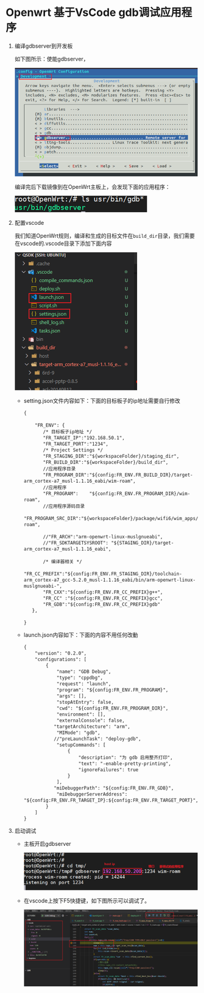 # Openwrt 基于VsCode gdb调试应用程序

1. 编译gdbserver到开发板

   如下图所示：使能gdbserver，

   ![](media/image-20230331133332612.png)

   编译完后下载镜像到在OpenWrt主板上，会发现下面的应用程序：

   ![](media/image-20230331133527203.png)

2. 配置vscode

   我们知道OpenWrt规则，编译和生成的目标文件在`build_dir`目录，我们需要在vscode的.vscode目录下添加下面内容

   ![](media/image-20230331133806564.png)

   - setting.json文件内容如下：下面的目标板子的ip地址需要自行修改

     ```
     {
     
         "FR_ENV": {
         	/* 目标板子ip地址 */
         	"FR_TARGET_IP":"192.168.50.1",
     		"FR_TARGET_PORT":"1234",
         	/* Project Settings */
     		"FR_STAGING_DIR":"${workspaceFolder}/staging_dir",
     		"FR_BUILD_DIR":"${workspaceFolder}/build_dir",
     		//应用程序目录
     		"FR_PROGRAM_DIR":"${config:FR_ENV.FR_BUILD_DIR}/target-arm_cortex-a7_musl-1.1.16_eabi/wim-roam",
     		//应用程序
     		"FR_PROGRAM":    "${config:FR_ENV.FR_PROGRAM_DIR}/wim-roam",
     		//应用程序源码目录
     		"FR_PROGRAM_SRC_DIR":"${workspaceFolder}/package/wifi6/wim_apps/wim-roam",
     		
         	//"FR_ARCH":"arm-openwrt-linux-muslgnueabi",
         	//"FR_SDKTARGETSYSROOT": "${STAGING_DIR}/target-arm_cortex-a7_musl-1.1.16_eabi",
     
         	/* 编译器相关 */
         	"FR_CC_PREFIX":"${config:FR_ENV.FR_STAGING_DIR}/toolchain-arm_cortex-a7_gcc-5.2.0_musl-1.1.16_eabi/bin/arm-openwrt-linux-muslgnueabi-",
         	"FR_CXX":"${config:FR_ENV.FR_CC_PREFIX}g++",
         	"FR_CC" :"${config:FR_ENV.FR_CC_PREFIX}gcc",
     		"FR_GDB":"${config:FR_ENV.FR_CC_PREFIX}gdb"
     	},
     	
     }
     ```

     

   - launch.json内容如下：下面的内容不用任何改動

     ```
     {
         "version": "0.2.0",
         "configurations": [
             {
                 "name": "GDB Debug",
                 "type": "cppdbg",
                 "request": "launch",
                 "program": "${config:FR_ENV.FR_PROGRAM}",
                 "args": [],
                 "stopAtEntry": false,
                 "cwd": "${config:FR_ENV.FR_PROGRAM_DIR}",
                 "environment": [],
                 "externalConsole": false,
     			"targetArchitecture": "arm",
                 "MIMode": "gdb",
     			//"preLaunchTask": "deploy-gdb",
                 "setupCommands": [
                     {
                         "description": "为 gdb 启用整齐打印",
                         "text": "-enable-pretty-printing",
                         "ignoreFailures": true
                     }
                 ],
     			"miDebuggerPath": "${config:FR_ENV.FR_GDB}",			
                 "miDebuggerServerAddress": "${config:FR_ENV.FR_TARGET_IP}:${config:FR_ENV.FR_TARGET_PORT}",
             }
         ]
     }
     ```

     

3. 启动调试

   - 主板开启gdbserver

     ![image-20230331140049069](media/image-20230331140049069.png)

   - 在vscode上按下F5快捷键，如下图所示可以调试了。

     ![](media/image-20230331140240853.png)

   